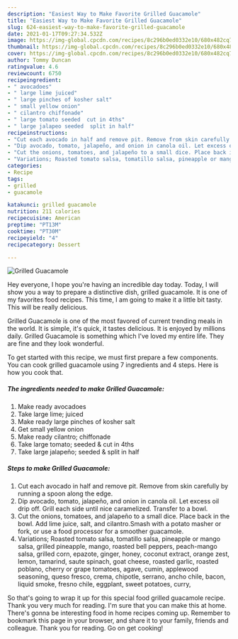 ```yaml
---
description: "Easiest Way to Make Favorite Grilled Guacamole"
title: "Easiest Way to Make Favorite Grilled Guacamole"
slug: 624-easiest-way-to-make-favorite-grilled-guacamole
date: 2021-01-17T09:27:34.532Z
image: https://img-global.cpcdn.com/recipes/8c296b0ed0332e10/680x482cq70/grilled-guacamole-recipe-main-photo.jpg
thumbnail: https://img-global.cpcdn.com/recipes/8c296b0ed0332e10/680x482cq70/grilled-guacamole-recipe-main-photo.jpg
cover: https://img-global.cpcdn.com/recipes/8c296b0ed0332e10/680x482cq70/grilled-guacamole-recipe-main-photo.jpg
author: Tommy Duncan
ratingvalue: 4.6
reviewcount: 6750
recipeingredient:
- " avocadoes"
- " large lime juiced"
- " large pinches of kosher salt"
- " small yellow onion"
- " cilantro chiffonade"
- " large tomato seeded  cut in 4ths"
- " large jalapeo seeded  split in half"
recipeinstructions:
- "Cut each avocado in half and remove pit. Remove from skin carefully by running a spoon along the edge."
- "Dip avocado, tomato, jalapeño, and onion in canola oil. Let excess oil drip off. Grill each side until nice caramelized. Transfer to a bowl."
- "Cut the onions, tomatoes, and jalapeño to a small dice. Place back in the bowl. Add lime juice, salt, and cilantro.Smash with a potato masher or fork, or use a food processor for a smoother guacamole."
- "Variations; Roasted tomato salsa, tomatillo salsa, pineapple or mango salsa, grilled pineapple, mango, roasted bell peppers, peach-mango salsa, grilled corn, epazote, ginger, honey, coconut extract, orange zest, lemon, tamarind, saute spinach, goat cheese, roasted garlic, roasted poblano, cherry or grape tomatoes, agave, cumin, applewood seasoning, queso fresco, crema, chipotle, serrano, ancho chile, bacon, liquid smoke, fresno chile, eggplant, sweet potatoes, curry,"
categories:
- Recipe
tags:
- grilled
- guacamole

katakunci: grilled guacamole 
nutrition: 211 calories
recipecuisine: American
preptime: "PT13M"
cooktime: "PT30M"
recipeyield: "4"
recipecategory: Dessert

---
```



![Grilled Guacamole](https://img-global.cpcdn.com/recipes/8c296b0ed0332e10/680x482cq70/grilled-guacamole-recipe-main-photo.jpg)

Hey everyone, I hope you're having an incredible day today. Today, I will show you a way to prepare a distinctive dish, grilled guacamole. It is one of my favorites food recipes. This time, I am going to make it a little bit tasty. This will be really delicious.

Grilled Guacamole is one of the most favored of current trending meals in the world. It is simple, it's quick, it tastes delicious. It is enjoyed by millions daily. Grilled Guacamole is something which I've loved my entire life. They are fine and they look wonderful.




To get started with this recipe, we must first prepare a few components. You can cook grilled guacamole using 7 ingredients and 4 steps. Here is how you cook that.

<!--inarticleads1-->

##### The ingredients needed to make Grilled Guacamole:

1. Make ready  avocadoes
1. Take  large lime; juiced
1. Make ready  large pinches of kosher salt
1. Get  small yellow onion
1. Make ready  cilantro; chiffonade
1. Take  large tomato; seeded &amp; cut in 4ths
1. Take  large jalapeño; seeded &amp; split in half




<!--inarticleads2-->

##### Steps to make Grilled Guacamole:

1. Cut each avocado in half and remove pit. Remove from skin carefully by running a spoon along the edge.
1. Dip avocado, tomato, jalapeño, and onion in canola oil. Let excess oil drip off. Grill each side until nice caramelized. Transfer to a bowl.
1. Cut the onions, tomatoes, and jalapeño to a small dice. Place back in the bowl. Add lime juice, salt, and cilantro.Smash with a potato masher or fork, or use a food processor for a smoother guacamole.
1. Variations; Roasted tomato salsa, tomatillo salsa, pineapple or mango salsa, grilled pineapple, mango, roasted bell peppers, peach-mango salsa, grilled corn, epazote, ginger, honey, coconut extract, orange zest, lemon, tamarind, saute spinach, goat cheese, roasted garlic, roasted poblano, cherry or grape tomatoes, agave, cumin, applewood seasoning, queso fresco, crema, chipotle, serrano, ancho chile, bacon, liquid smoke, fresno chile, eggplant, sweet potatoes, curry,




So that's going to wrap it up for this special food grilled guacamole recipe. Thank you very much for reading. I'm sure that you can make this at home. There's gonna be interesting food in home recipes coming up. Remember to bookmark this page in your browser, and share it to your family, friends and colleague. Thank you for reading. Go on get cooking!
